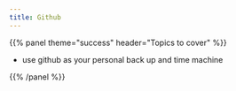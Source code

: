 ```yaml
---
title: Github
---
```



{{% panel theme="success" header="Topics to cover" %}}

 - use github as your personal back up and time machine

{{% /panel %}}